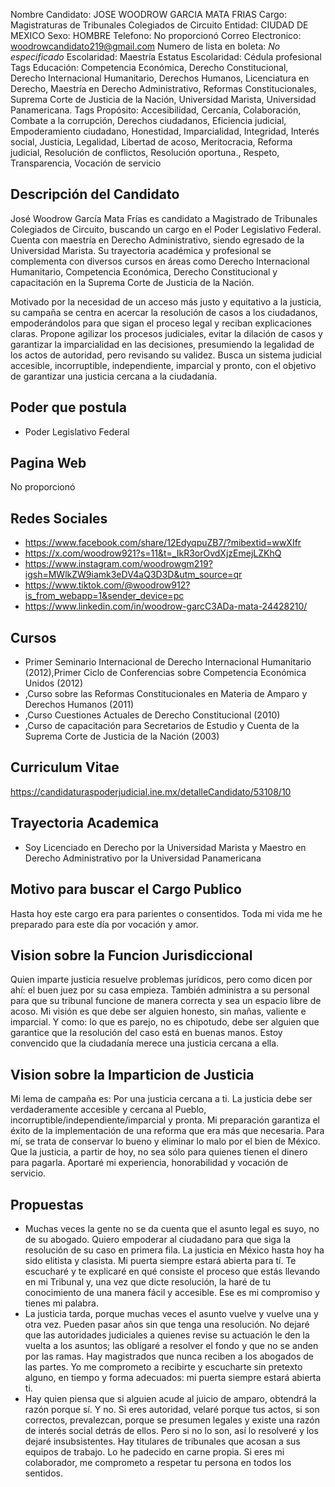 Nombre Candidato: JOSE WOODROW GARCIA MATA FRIAS
Cargo: Magistraturas de Tribunales Colegiados de Circuito
Entidad: CIUDAD DE MEXICO
Sexo: HOMBRE
Telefono: No proporcionó
Correo Electronico: woodrowcandidato219@gmail.com
Numero de lista en boleta: *No especificado*
Escolaridad: Maestría
Estatus Escolaridad: Cédula profesional
Tags Educación: Competencia Económica, Derecho Constitucional, Derecho Internacional Humanitario, Derechos Humanos, Licenciatura en Derecho, Maestría en Derecho Administrativo, Reformas Constitucionales, Suprema Corte de Justicia de la Nación, Universidad Marista, Universidad Panamericana.
Tags Propósito: Accesibilidad, Cercanía, Colaboración, Combate a la corrupción, Derechos ciudadanos, Eficiencia judicial, Empoderamiento ciudadano, Honestidad, Imparcialidad, Integridad, Interés social, Justicia, Legalidad, Libertad de acoso, Meritocracia, Reforma judicial, Resolución de conflictos, Resolución oportuna., Respeto, Transparencia, Vocación de servicio


## Descripción del Candidato 

José Woodrow García Mata Frías es candidato a Magistrado de Tribunales Colegiados de Circuito, buscando un cargo en el Poder Legislativo Federal. Cuenta con maestría en Derecho Administrativo, siendo egresado de la Universidad Marista. Su trayectoria académica y profesional se complementa con diversos cursos en áreas como Derecho Internacional Humanitario, Competencia Económica, Derecho Constitucional y capacitación en la Suprema Corte de Justicia de la Nación.

Motivado por la necesidad de un acceso más justo y equitativo a la justicia, su campaña se centra en acercar la resolución de casos a los ciudadanos, empoderándolos para que sigan el proceso legal y reciban explicaciones claras. Propone agilizar los procesos judiciales, evitar la dilación de casos y garantizar la imparcialidad en las decisiones, presumiendo la legalidad de los actos de autoridad, pero revisando su validez. Busca un sistema judicial accesible, incorruptible, independiente, imparcial y pronto, con el objetivo de garantizar una justicia cercana a la ciudadanía.


## Poder que postula

- Poder Legislativo Federal


## Pagina Web

No proporcionó


## Redes Sociales

- https://www.facebook.com/share/12EdyqpuZB7/?mibextid=wwXIfr
- https://x.com/woodrow921?s=11&t=_IkR3orOvdXjzEmejLZKhQ
- https://www.instagram.com/woodrowgm219?igsh=MWlkZW9iamk3eDV4aQ3D3D&utm_source=qr
- https://www.tiktok.com/@woodrow912?is_from_webapp=1&sender_device=pc
- https://www.linkedin.com/in/woodrow-garcC3ADa-mata-24428210/


## Cursos

- Primer Seminario Internacional de Derecho Internacional Humanitario (2012),Primer Ciclo de Conferencias sobre Competencia Económica  Unidos (2012)
- ,Curso sobre las Reformas Constitucionales en Materia de Amparo y Derechos Humanos (2011)
- ,Curso Cuestiones Actuales de Derecho Constitucional (2010)
- ,Curso de capacitación para Secretarios de Estudio y Cuenta de la Suprema Corte de Justicia de la Nación (2003)


## Curriculum Vitae

https://candidaturaspoderjudicial.ine.mx/detalleCandidato/53108/10


## Trayectoria Academica

- Soy Licenciado en Derecho por la Universidad Marista y Maestro en Derecho Administrativo por la Universidad Panamericana


## Motivo para buscar el Cargo Publico

Hasta hoy este cargo era para parientes o consentidos. Toda mi vida me he preparado para este día por vocación y amor.


## Vision sobre la Funcion Jurisdiccional

Quien imparte justicia resuelve problemas jurídicos, pero como dicen por ahí: el buen juez por su casa empieza. También administra a su personal para que su tribunal funcione de manera correcta y sea un espacio libre de acoso. Mi visión es que debe ser alguien honesto, sin mañas, valiente e imparcial. Y como: lo que es parejo, no es chipotudo, debe ser alguien que garantice que la resolución del caso está en buenas manos. Estoy convencido que la ciudadanía merece una justicia cercana a ella.


## Vision sobre la Imparticion de Justicia

Mi lema de campaña es: Por una justicia cercana a ti. La justicia debe ser verdaderamente accesible y cercana al Pueblo, incorruptible/independiente/imparcial y pronta. Mi preparación garantiza el éxito de la implementación de una reforma que era más que necesaria. Para mí, se trata de conservar lo bueno y eliminar lo malo por el bien de México. Que la justicia, a partir de hoy, no sea sólo para quienes tienen el dinero para pagarla. Aportaré mi experiencia, honorabilidad y vocación de servicio.


## Propuestas

- Muchas veces la gente no se da cuenta que el asunto legal es suyo, no de su abogado. Quiero empoderar al ciudadano para que siga la resolución de su caso en primera fila. La justicia en México hasta hoy ha sido elitista y clasista. Mi puerta siempre estará abierta para tí. Te escucharé y te explicaré en qué consiste el proceso que estás llevando en mi Tribunal y, una vez que dicte resolución, la haré de tu conocimiento de una manera fácil y accesible. Ese es mi compromiso y tienes mi palabra.
- La justicia tarda, porque muchas veces el asunto vuelve y vuelve una y otra vez. Pueden pasar años sin que tenga una resolución. No dejaré que las autoridades judiciales a quienes revise su actuación le den la vuelta a los asuntos; las obligaré a resolver el fondo y que no se anden por las ramas. Hay magistrados que nunca reciben a los abogados de las partes. Yo me comprometo a recibirte y escucharte sin pretexto alguno, en tiempo y forma adecuados: mi puerta siempre estará abierta ti.
- Hay quien piensa que si alguien acude al juicio de amparo, obtendrá la razón porque sí. Y no. Si eres autoridad, velaré porque tus actos, si son correctos, prevalezcan, porque se presumen legales y existe una razón de interés social detrás de ellos. Pero si no lo son, así lo resolveré y los dejaré insubsistentes. Hay titulares de tribunales que acosan a sus equipos de trabajo. Lo he padecido en carne propia. Si eres mi colaborador, me comprometo a respetar tu persona en todos los sentidos.

